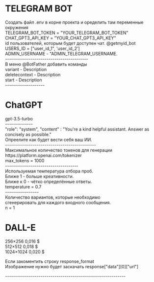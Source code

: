 
# TELEGRAM BOT 

<p>Создать файл .env в корне проекта и оределить там переменные окружения <br>
TELEGRAM_BOT_TOKEN = "YOUR_TELEGRAM_BOT_TOKEN"<br>
CHAT_GPT3_API_KEY = "YOUR_CHAT_GPT3_API_KEY"<br>
id пользователей, которым будет доступен чат. @getmyid_bot<br>
USERS_ID = ["user_id_1", 'user_id_2']  <br>
ADMIN_USERNAME - "ADMIN_TELEGRAM_USERNAME.<br>
------------------------------------------<br>
В меню @BotFather добавить команды<br>
variant - Description<br>
deletecontext - Description<br>
start - Description<br>
--------------------<p>

# ChatGPT 

<p>gpt-3.5-turbo<br>
--------------<br>
"role": "system", "content" : "You're a kind helpful assistant. Answer as concisely as possible."<br>
Опреелите как будет вести себя ваш ИИ.<br>
----------------------------------------------<br>
Максимальное количество токенов для генерации<br>
https://platform.openai.com/tokenizer<br>
max_tokens = 1000<br>
-------------------------------------<br>
Используемая температура отбора проб. <br>
Ближе 1 - больше креативности. <br>
Ближе к 0 - чётко определённые ответы.<br>
temperature = 0.7<br>
-----------------<br>
Количество вариантов, которые необходимо <br>
сгенерировать для каждого входного сообщения.<br>
n = 1</p>

# DALL-E 

<p>256×256	 0,016 $<br>
512×512	 0,018 $<br>
1024×1024 0,020 $<br>

Если закоментить строку response_format<br>
Изображение нужно будет заскачать response["data"][0]["url"]<br>
</p>
-------------------------------------------------------------